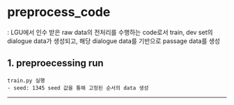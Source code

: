 # preprocess_code
: LGU에서 인수 받은 raw data의 전처리를 수행하는 code로서 train, dev set의 dialogue data가 생성되고, 해당 dialogue data를 기반으로 passage data를 생성

## 1. preproecessing run
    train.py 실행 
    - seed: 1345 seed 값을 통해 고정된 순서의 data 생성
***
